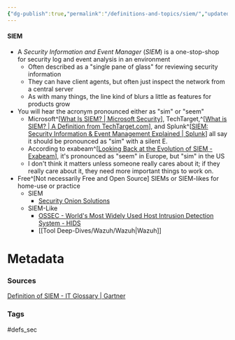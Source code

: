 ```yaml
---
{"dg-publish":true,"permalink":"/definitions-and-topics/siem/","updated":"2024-03-13T15:52:22.000-07:00"}
---
```


#### SIEM
- A *Security Information and Event Manager* (*SIEM*) is a one-stop-shop for security log and event analysis in an environment
	- Often described as a "single pane of glass" for reviewing security information
	- They can have client agents, but often just inspect the network from a central server
	- As with many things, the line kind of blurs a little as features for products grow
- You will hear the acronym pronounced either as "sim" or "seem"
	- Microsoft^[[What Is SIEM? | Microsoft Security](https://www.microsoft.com/en-us/security/business/security-101/what-is-siem)], TechTarget,^[[What is SIEM? | A Definition from TechTarget.com](https://www.techtarget.com/searchsecurity/definition/security-information-and-event-management-SIEM)], and Splunk^[[SIEM: Security Information & Event Management Explained | Splunk](https://www.splunk.com/en_us/blog/learn/siem-security-information-event-management.html)] all say it should be pronounced as "sim" with a silent E.
	- According to exabeam^[[Looking Back at the Evolution of SIEM - Exabeam](https://www.exabeam.com/siem/looking-back-at-the-evolution-of-siem/)], it's pronounced as "seem" in Europe, but "sim" in the US
	- I don't think it matters unless someone really cares about it; if they really care about it, they need more important things to work on.
- Free^[Not necessarily Free and Open Source] SIEMs or SIEM-likes for home-use or practice
	- SIEM
		- [Security Onion Solutions](https://securityonionsolutions.com/)
	- SIEM-Like
		- [OSSEC - World's Most Widely Used Host Intrusion Detection System - HIDS](https://www.ossec.net/)
		- [[Tool Deep-Dives/Wazuh/Wazuh\|Wazuh]]






# Metadata

### Sources
[Definition of SIEM - IT Glossary | Gartner](https://www.gartner.com/en/information-technology/glossary/security-information-and-event-management-siem)

### Tags
#defs_sec 